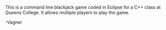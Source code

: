 This is a command line blackjack game coded in Eclipse for a C++ class at Queens College. 
It allows multiple players to play the game.

-Vagner
